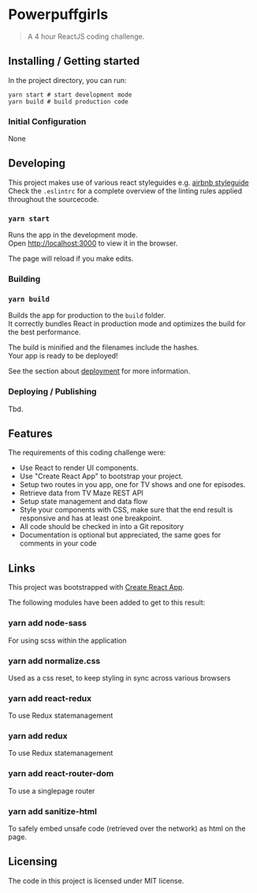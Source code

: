 # Powerpuffgirls
> A 4 hour ReactJS coding challenge.

## Installing / Getting started
In the project directory, you can run:

```shell
yarn start # start development mode
yarn build # build production code
```

### Initial Configuration

None

## Developing

This project makes use of various react styleguides e.g. [airbnb styleguide](https://github.com/airbnb/javascript/tree/master/react)
Check the `.eslintrc` for a complete overview of the linting rules applied throughout the sourcecode.


### `yarn start`

Runs the app in the development mode.<br />
Open [http://localhost:3000](http://localhost:3000) to view it in the browser.

The page will reload if you make edits.


### Building

### `yarn build`

Builds the app for production to the `build` folder.<br />
It correctly bundles React in production mode and optimizes the build for the best performance.

The build is minified and the filenames include the hashes.<br />
Your app is ready to be deployed!

See the section about [deployment](https://facebook.github.io/create-react-app/docs/deployment) for more information.

### Deploying / Publishing

Tbd.

## Features

The requirements of this coding challenge were:
- Use React to render UI components.
- Use "Create React App" to bootstrap your project.
- Setup two routes in you app, one for TV shows and one for episodes.
- Retrieve data from TV Maze REST API
- Setup state management and data flow
- Style your components with CSS, make sure that the end result is responsive and has at least
one breakpoint.
- All code should be checked in into a Git repository
- Documentation is optional but appreciated, the same goes for comments in your code

## Links

This project was bootstrapped with [Create React App](https://github.com/facebook/create-react-app).

The following modules have been added to get to this result:
### yarn add node-sass
For using scss within the application
### yarn add normalize.css
Used as a css reset, to keep styling in sync across various browsers
### yarn add react-redux
To use Redux statemanagement
### yarn add redux
To use Redux statemanagement
### yarn add react-router-dom
To use a singlepage router
### yarn add sanitize-html
To safely embed unsafe code (retrieved over the network) as html on the page.

## Licensing
The code in this project is licensed under MIT license.